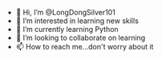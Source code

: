 - 👋 Hi, I’m @LongDongSilver101
- 👀 I’m interested in learning new skills
- 🌱 I’m currently learning Python
- 💞️ I’m looking to collaborate on learning
- 📫 How to reach me...don't worry about it

<!---
LongDongSilver101/LongDongSilver101 is a ✨ special ✨ repository because its `README.md` (this file) appears on your GitHub profile.
You can click the Preview link to take a look at your changes.
--->
